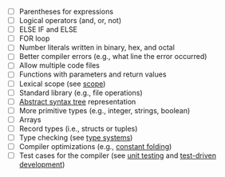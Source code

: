 - [ ]   Parentheses for expressions
- [ ]   Logical operators (and, or, not)
- [ ]   ELSE IF and ELSE
- [ ]   FOR loop
- [ ]   Number literals written in binary, hex, and octal
- [ ]   Better compiler errors (e.g., what line the error occurred)
- [ ]   Allow multiple code files
- [ ]   Functions with parameters and return values
- [ ]   Lexical scope (see [scope](https://en.wikipedia.org/wiki/Scope_(computer_science)))
- [ ]   Standard library (e.g., file operations)
- [ ]   [Abstract syntax tree](https://en.wikipedia.org/wiki/Abstract_syntax_tree) representation
- [ ]   More primitive types (e.g., integer, strings, boolean)
- [ ]   Arrays
- [ ]   Record types (i.e., structs or tuples)
- [ ]   Type checking (see [type systems](https://en.wikipedia.org/wiki/Type_system))
- [ ]   Compiler optimizations (e.g., [constant folding](https://en.wikipedia.org/wiki/Constant_folding))
- [ ]   Test cases for the compiler (see [unit testing](https://en.wikipedia.org/wiki/Unit_testing) and [test-driven development](https://en.wikipedia.org/wiki/Test-driven_development))